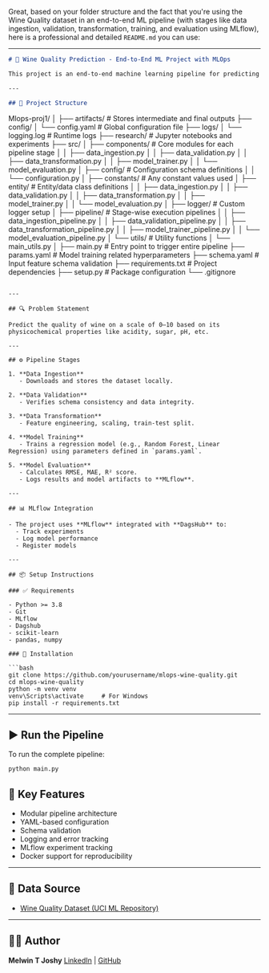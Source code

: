 Great, based on your folder structure and the fact that you're using the Wine Quality dataset in an end-to-end ML pipeline (with stages like data ingestion, validation, transformation, training, and evaluation using MLflow), here is a professional and detailed `README.md` you can use:

---

```markdown
# 🍷 Wine Quality Prediction - End-to-End ML Project with MLOps

This project is an end-to-end machine learning pipeline for predicting wine quality using the [Wine Quality Dataset](https://archive.ics.uci.edu/ml/datasets/wine+quality). It follows MLOps best practices including modular coding, logging, configuration management, experiment tracking with MLflow, and version control with Git.

---

## 📁 Project Structure

```

Mlops-proj1/
│
├── artifacts/                     # Stores intermediate and final outputs
├── config/
│   └── config.yaml               # Global configuration file
├── logs/
│   └── logging.log              # Runtime logs
├── research/                    # Jupyter notebooks and experiments
├── src/
│   ├── components/              # Core modules for each pipeline stage
│   │   ├── data\_ingestion.py
│   │   ├── data\_validation.py
│   │   ├── data\_transformation.py
│   │   ├── model\_trainer.py
│   │   └── model\_evaluation.py
│   ├── config/                  # Configuration schema definitions
│   │   └── configuration.py
│   ├── constants/               # Any constant values used
│   ├── entity/                  # Entity/data class definitions
│   │   ├── data_ingestion.py
│   │   ├── data_validation.py
│   │   ├── data_transformation.py
│   │   ├── model_trainer.py
│   │   └── model_evaluation.py
│   ├── logger/                  # Custom logger setup
│   ├── pipeline/                # Stage-wise execution pipelines
│   │   ├── data_ingestion_pipeline.py
│   │   ├── data_validation_pipeline.py
│   │   ├── data_transformation_pipeline.py
│   │   ├── model_trainer_pipeline.py
│   │   └── model_evaluation_pipeline.py
│   └── utils/                   # Utility functions
│       └── main\_utils.py
│
├── main.py                      # Entry point to trigger entire pipeline
├── params.yaml                  # Model training related hyperparameters
├── schema.yaml                  # Input feature schema validation
├── requirements.txt             # Project dependencies
├── setup.py                     # Package configuration
└── .gitignore

```

---

## 🔍 Problem Statement

Predict the quality of wine on a scale of 0–10 based on its physicochemical properties like acidity, sugar, pH, etc.

---

## ⚙️ Pipeline Stages

1. **Data Ingestion**
   - Downloads and stores the dataset locally.

2. **Data Validation**
   - Verifies schema consistency and data integrity.

3. **Data Transformation**
   - Feature engineering, scaling, train-test split.

4. **Model Training**
   - Trains a regression model (e.g., Random Forest, Linear Regression) using parameters defined in `params.yaml`.

5. **Model Evaluation**
   - Calculates RMSE, MAE, R² score.
   - Logs results and model artifacts to **MLflow**.

---

## 📊 MLflow Integration

- The project uses **MLflow** integrated with **DagsHub** to:
  - Track experiments
  - Log model performance
  - Register models

---

## 📦 Setup Instructions

### ✅ Requirements

- Python >= 3.8
- Git
- MLflow
- Dagshub
- scikit-learn
- pandas, numpy

### 🚀 Installation

```bash
git clone https://github.com/yourusername/mlops-wine-quality.git
cd mlops-wine-quality
python -m venv venv
venv\Scripts\activate     # For Windows
pip install -r requirements.txt
````

---

## ▶️ Run the Pipeline

To run the complete pipeline:

```bash
python main.py
```



## 📌 Key Features

* Modular pipeline architecture
* YAML-based configuration
* Schema validation
* Logging and error tracking
* MLflow experiment tracking
* Docker support for reproducibility

---

## 📂 Data Source

* [Wine Quality Dataset (UCI ML Repository)](https://archive.ics.uci.edu/ml/datasets/wine+quality)

---

## 👨‍💻 Author

**Melwin T Joshy**
[LinkedIn](https://linkedin.com/in/melwintjoshy) | [GitHub](https://github.com/melwintjoshy)
